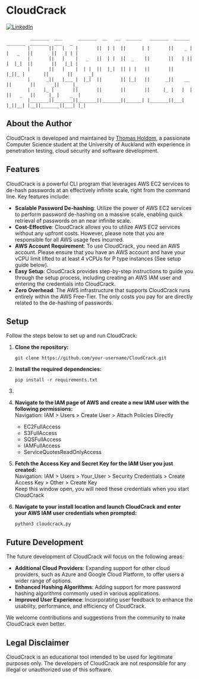 # CloudCrack

[![LinkedIn](https://img.shields.io/badge/Connect%20on-LinkedIn-blue.svg)](https://www.linkedin.com/in/thomasholdom/)

             _______  ___      _______  __   __  ______   _______  ______    _______  _______  ___   _ 
            |       ||   |    |       ||  | |  ||      | |       ||    _ |  |   _   ||       ||   | | |
            |       ||   |    |   _   ||  | |  ||  _    ||       ||   | ||  |  |_|  ||       ||   |_| |
            |       ||   |    |  | |  ||  |_|  || | |   ||       ||   |_||_ |       ||       ||      _|
            |      _||   |___ |  |_|  ||       || |_|   ||      _||    __  ||       ||      _||     |_ 
            |     |_ |       ||       ||       ||       ||     |_ |   |  | ||   _   ||     |_ |    _  |
            |_______||_______||_______||_______||______| |_______||___|  |_||__| |__||_______||___| |_|


## About the Author

CloudCrack is developed and maintained by [Thomas Holdom](https://www.linkedin.com/in/thomasholdom/), a passionate Computer Science student at the University of Auckland with experience in penetration testing, cloud security and software development.

## Features

CloudCrack is a powerful CLI program that leverages AWS EC2 services to de-hash passwords at an effectively infinite scale, right from the command line. Key features include:

- **Scalable Password De-hashing**: Utilize the power of AWS EC2 services to perform password de-hashing on a massive scale, enabling quick retrieval of passwords on an near infinite scale.
- **Cost-Effective**: CloudCrack allows you to utilize AWS EC2 services without any upfront costs. However, please note that you are responsible for all AWS usage fees incurred.
- **AWS Account Requirement**: To use CloudCrack, you need an AWS account. Please ensure that you have an AWS account and have your vCPU limit lifted to at least 4 vCPUs for P type instances (See setup guide below).
- **Easy Setup**: CloudCrack provides step-by-step instructions to guide you through the setup process, including creating an AWS IAM user and entering the credentials into CloudCrack.
- **Zero Overhead**: The AWS infrastructure that supports CloudCrack runs entirely within the AWS Free-Tier. The only costs you pay for are directly related to the de-hashing of passwords.

## Setup

Follow the steps below to set up and run CloudCrack:

1. **Clone the repository:**

   ```shell
   git clone https://github.com/your-username/CloudCrack.git
   ```

2. **Install the required dependencies:**

   ```shell
   pip install -r requirements.txt
   ```

3. 

4. **Navigate to the IAM page of AWS and create a new IAM user with the following permissions:**  
Navigation: IAM > Users > Create User > Attach Policies Directly 
   - EC2FullAccess
   - S3FullAccess
   - SQSFullAccess
   - IAMFullAccess
   - ServiceQuotesReadOnlyAccess   


5. **Fetch the Access Key and Secret Key for the IAM User you just created:**  
Navigation: IAM > Users > Your_User > Security Credentials > Create Access Key > Other > Create Key  
Keep this window open, you will need these credentials when you start CloudCrack
6. **Navigate to your install location and launch CloudCrack and enter your AWS IAM user credentials when prompted:**

   ```shell
   python3 cloudcrack.py
   ```

## Future Development

The future development of CloudCrack will focus on the following areas:

- **Additional Cloud Providers**: Expanding support for other cloud providers, such as Azure and Google Cloud Platform, to offer users a wider range of options.
- **Enhanced Hashing Algorithms**: Adding support for more password hashing algorithms commonly used in various applications.
- **Improved User Experience**: Incorporating user feedback to enhance the usability, performance, and efficiency of CloudCrack.

We welcome contributions and suggestions from the community to make CloudCrack even better.

## Legal Disclaimer

CloudCrack is an educational tool intended to be used for legitimate purposes only. The developers of CloudCrack are not responsible for any illegal or unauthorized use of this software.